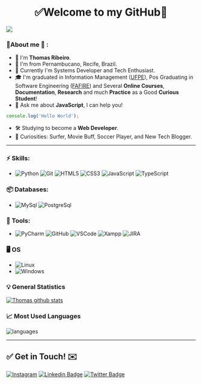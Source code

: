 <!--
Here are some ideas to get you started:

- 🔭 I’m currently working on ...
- 🌱 I’m currently learning ...
- 👯 I’m looking to collaborate on ...
- 🤔 I’m looking for help with ...
- 💬 Ask me about ...
- 📫 How to reach me: ...
- 😄 Pronouns: ...
- ⚡ Fun fact: ...
-->

<h1 align="center"> 
	✅Welcome to my GitHub🚀
</h1>

![](https://komarev.com/ghpvc/?username=thribeiro8&color=blue&style=flat)

### 👦About me :seedling: : 
- 👋 I'm **Thomas Ribeiro**.
- 📌 I'm from Pernambucano, Recife, Brazil.
- 💼 Currently I'm Systems Developer and Tech Enthusiast.
- 🎓 I'm graduated in Information Management ([UFPE](https://www.ufpe.br/)), Pos Graduating in Software Engineering ([FAFIRE](https://www.fafire.br/)) and Several **Online Courses**, **Documentation**, **Research** and much **Practice** as a Good **Curious Student**! 
- 💬 Ask me about **JavaScript**, I can help you!
```javascript
console.log('Hello World');
```
- 🛠️ Studying to become a **Web Developer**.
- 🔭 Curiosities: Surfer, Movie Buff, Soccer Player, and New Tech Blogger.

<hr>

### ⚡ Skills:
- ![Python](https://img.shields.io/badge/-Python-3776AB?&logo=Python&logoColor=FFFFFF) ![Git](https://img.shields.io/badge/-Git-F05032?&logo=git&logoColor=FFFFFF) ![HTML5](https://img.shields.io/badge/-HTML5-E34F26?&logo=HTML5&logoColor=FFFFFF) ![CSS3](https://img.shields.io/badge/-CSS3-1572B6?&logo=css3) ![JavaScript](https://img.shields.io/badge/-JavaScript-black?&logo=javascript) ![TypeScript](https://img.shields.io/badge/-TypeScript-007ACC?&logo=typescript)

### 📦 Databases:
- ![MySql](https://img.shields.io/badge/-MySql-003B57?&logo=MySQL&logoColor=FFFFFF) ![PostgreSql](https://img.shields.io/badge/-PostgreSql-336791?&logo=postgresql&logoColor=FFFFFF)

### 🧰 Tools:
- ![PyCharm](https://img.shields.io/badge/-PyCharm-181717?&logo=PyCharm&logoColor=FFFFFF) ![GitHub](https://img.shields.io/badge/-GitHub-181717?&logo=GitHub&logoColor=FFFFFF) ![VSCode](https://img.shields.io/badge/-VSCode-007ACC?&logo=Visual%20Studio%20Code&logoColor=FFFFFF) ![Xampp](https://img.shields.io/badge/-XAMPP-FB7A24?&logo=XAMPP&logoColor=FFFFFF) ![JIRA](https://img.shields.io/badge/-JIRA-0052CC?&logo=jira)

### :desktop_computer: OS
- ![Linux](https://img.shields.io/badge/-Linux-FCC624?&logo=Linux&logoColor=FFFFFF) 
- ![Windows](https://img.shields.io/badge/-Windows-0078D6?&logo=Windows&logoColor=FFFFFF)

### :bulb: General Statistics
[![Thomas github stats](https://github-readme-stats.vercel.app/api?username=thribeiro8&theme=cobalt&show_icons=true)](https://github.com/thribeiro8/github-readme-stats)

### 📈 Most Used Languages
![languages](https://github-readme-stats.vercel.app/api/top-langs/?username=thribeiro8&hide=scss&layout=compact&theme=cobalt&title_color=2ED3EA)

<hr>

## ✅ Get in Touch! ✉️

[![Instagram](https://img.shields.io/badge/-Instagram-E4405F?&logo=Instagram&logoColor=FFFFFF)](https://www.instagram.com/thribeiro8/)
[![Linkedin Badge](https://img.shields.io/badge/-LinkedIn-blue?&logo=Linkedin&logoColor=white&link=https://www.linkedin.com/in/thomas-ribeiro-986699173/)](https://www.linkedin.com/in/thomas-ribeiro-986699173/)
[![Twitter Badge](https://img.shields.io/badge/-Twitter-1ca0f1?&labelColor=1ca0f1&logo=twitter&logoColor=white&link=https://twitter.com/thribeiro8)](https://twitter.com/thribeiro8)

